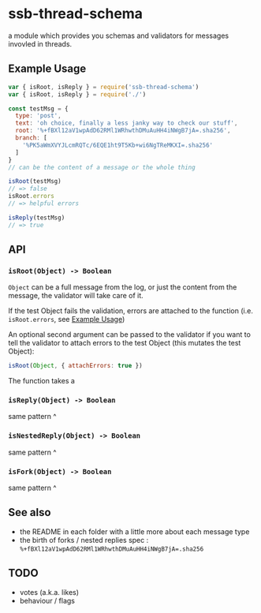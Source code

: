 # ssb-thread-schema

a module which provides you schemas and validators for messages invovled in threads.

## Example Usage

```js
var { isRoot, isReply } = require('ssb-thread-schema')
var { isRoot, isReply } = require('./')

const testMsg = {
  type: 'post',
  text: 'oh choice, finally a less janky way to check our stuff',
  root: '%+fBXl12aV1wpAdD62RMl1WRhwthDMuAuHH4iNWgB7jA=.sha256',
  branch: [
    '%PK5aWmXVYJLcmRQTc/6EQE1ht9T5Kb+wi6NgTReMKXI=.sha256'
  ]
}
// can be the content of a message or the whole thing

isRoot(testMsg)
// => false
isRoot.errors
// => helpful errors

isReply(testMsg)
// => true
```

## API

### `isRoot(Object) -> Boolean`

`Object` can be a full message from the log, or just the content from the message, the validator will take care of it.

If the test Object fails the validation, errors are attached to the function (i.e. `isRoot.errors`, see [Example Usage](#Example-Usage))

An optional second argument can be passed to the validator if you want to tell the validator to attach errors to the test Object (this mutates the test Object):

```js
isRoot(Object, { attachErrors: true })
```

The function takes a

### `isReply(Object) -> Boolean`
same pattern ^

### `isNestedReply(Object) -> Boolean`
same pattern ^

### `isFork(Object) -> Boolean`
same pattern ^



## See also

- the README in each folder with a little more about each message type
- the birth of forks / nested replies spec : `%+fBXl12aV1wpAdD62RMl1WRhwthDMuAuHH4iNWgB7jA=.sha256`

## TODO

- votes (a.k.a. likes)
- behaviour / flags

